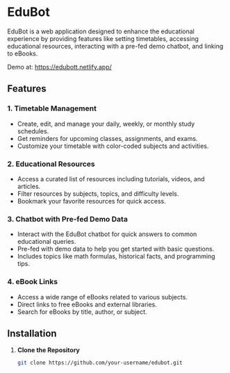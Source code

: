 # EduBot

EduBot is a web application designed to enhance the educational experience by providing features like setting timetables, accessing educational resources, interacting with a pre-fed demo chatbot, and linking to eBooks.

Demo at: https://edubott.netlify.app/

## Features

### 1. **Timetable Management**
   - Create, edit, and manage your daily, weekly, or monthly study schedules.
   - Get reminders for upcoming classes, assignments, and exams.
   - Customize your timetable with color-coded subjects and activities.

### 2. **Educational Resources**
   - Access a curated list of resources including tutorials, videos, and articles.
   - Filter resources by subjects, topics, and difficulty levels.
   - Bookmark your favorite resources for quick access.

### 3. **Chatbot with Pre-fed Demo Data**
   - Interact with the EduBot chatbot for quick answers to common educational queries.
   - Pre-fed with demo data to help you get started with basic questions.
   - Includes topics like math formulas, historical facts, and programming tips.

### 4. **eBook Links**
   - Access a wide range of eBooks related to various subjects.
   - Direct links to free eBooks and external libraries.
   - Search for eBooks by title, author, or subject.

## Installation

1. **Clone the Repository**
   ```bash
   git clone https://github.com/your-username/edubot.git
